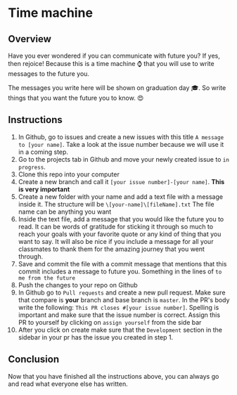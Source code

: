 # Time machine

## Overview

Have you ever wondered if you can communicate with future you? If yes, then rejoice! Because this is a time machine ⌚ that you will use to write messages to the future you.

The messages you write here will be shown on graduation day 🎓. So write things that you want the future you to know. 😍

## Instructions

1. In Github, go to issues and create a new issues with this title `A message to [your name]`. Take a look at the issue number because we will use it in a coming step.
2. Go to the projects tab in Github and move your newly created issue to `in progress`.
3. Clone this repo into your computer
4. Create a new branch and call it `[your issue number]-[your name]`. **This is very important**
5. Create a new folder with your name and add a text file with a message inside it. The structure will be `\[your-name]\[fileName].txt` The file name can be anything you want
6. Inside the text file, add a message that you would like the future you to read. It can be words of gratitude for sticking it through so much to reach your goals with your favorite quote or any kind of thing that you want to say. It will also be nice if you include a message for all your classmates to thank them for the amazing journey that you went through. 
7. Save and commit the file with a commit message that mentions that this commit includes a message to future you. Something in the lines of `to me from the future`
8. Push the changes to your repo on Github
9. In Github go to `Pull requests` and create a new pull request. Make sure that compare is __your__ branch and base branch is `master`. In the PR's body write the following: `This PR closes #[your issue number]`. Spelling is important and make sure that the issue number is correct. Assign this PR to yourself by clicking on `assign yourself` from the side bar
10. After you click on create make sure that the `Development` section in the sidebar in your pr has the issue you created in step 1.


## Conclusion
Now that you have finished all the instructions above, you can always go and read what everyone else has written.
